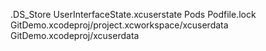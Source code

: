 .DS_Store
UserInterfaceState.xcuserstate
Pods
Podfile.lock
GitDemo.xcodeproj/project.xcworkspace/xcuserdata
GitDemo.xcodeproj/xcuserdata


